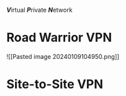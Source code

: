 ***V***irtual ***P***rivate ***N***etwork

# Road Warrior VPN
![[Pasted image 20240109104950.png]]

# Site-to-Site VPN
